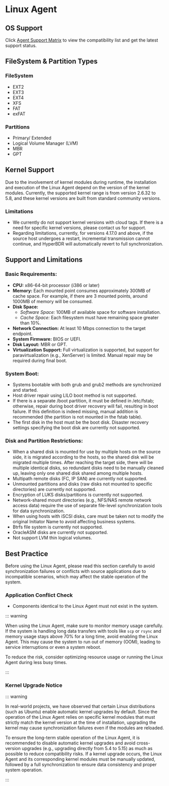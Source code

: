 # Linux Agent

## OS Support

Click [Agent Support Matrix](./product-support-overview.md) to view the compatibility list and get the latest support status.

## FileSystem & Partition Types

### FileSystem

* EXT2
* EXT3
* EXT4
* XFS
* FAT
* exFAT

### Partitions

* Primary/ Extended 
* Logical Volume Manager (LVM)
* MBR
* GPT

## Kernel Support

Due to the involvement of kernel modules during runtime, the installation and execution of the Linux Agent depend on the version of the kernel modules. Currently, the supported kernel range is from version 2.6.32 to 5.8, and these kernel versions are built from standard community versions.

### Limitations

* We currently do not support kernel versions with cloud tags. If there is a need for specific kernel versions, please contact us for support.
* Regarding limitations, currently, for versions 4.17.0 and above, if the source host undergoes a restart, incremental transmission cannot continue, and HyperBDR will automatically revert to full synchronization.

## Support and Limitations

### Basic Requirements:
- **CPU:** x86-64-bit processor (i386 or later)
- **Memory:** Each mounted point consumes approximately 300MB of cache space. For example, if there are 3 mounted points, around 1000MB of memory will be consumed.
- **Disk Space:**
  - *Software Space:* 100MB of available space for software installation.
  - *Cache Space:* Each filesystem must have remaining space greater than 10%.
- **Network Connection:** At least 10 Mbps connection to the target endpoint.
- **System Firmware:** BIOS or UEFI.
- **Disk Layout:** MBR or GPT.
- **Virtualization Support:** Full virtualization is supported, but support for paravirtualization (e.g., XenServer) is limited. Manual repair may be required during final boot.

### System Boot:
- Systems bootable with both grub and grub2 methods are synchronized and started.
- Host driver repair using LILO boot method is not supported.
- If there is a separate /boot partition, it must be defined in /etc/fstab; otherwise, repair during boot driver recovery will fail, resulting in boot failure. If this definition is indeed missing, manual addition is recommended (the partition is not mounted in the fstab table).
- The first disk in the host must be the boot disk. Disaster recovery settings specifying the boot disk are currently not supported.

### Disk and Partition Restrictions:
- When a shared disk is mounted for use by multiple hosts on the source side, it is migrated according to the hosts, so the shared disk will be migrated multiple times. After reaching the target side, there will be multiple identical disks, so redundant disks need to be manually cleaned up, leaving only one shared disk shared among multiple hosts.
- Multipath remote disks (FC, IP SAN) are currently not supported.
- Unmounted partitions and disks (raw disks not mounted to specific directories) are currently not supported.
- Encryption of LUKS disks/partitions is currently not supported.
- Network-shared mount directories (e.g., NFS/NAS remote network access data) require the use of separate file-level synchronization tools for data synchronization.
- When using hosts with iSCSI disks, care must be taken not to modify the original Initiator Name to avoid affecting business systems.
- Btrfs file system is currently not supported.
- OracleASM disks are currently not supported.
- Not support LVM thin logical volumes.

## Best Practice

Before using the Linux Agent, please read this section carefully to avoid synchronization failures or conflicts with source applications due to incompatible scenarios, which may affect the stable operation of the system.

### Application Conflict Check
- Components identical to the Linux Agent must not exist in the system.

::: warning

When using the Linux Agent, make sure to monitor memory usage carefully. If the system is handling long data transfers with tools like `scp` or `rsync` and memory usage stays above 70% for a long time, avoid enabling the Linux Agent. This may cause the system to run out of memory (OOM), leading to service interruptions or even a system reboot.  

To reduce the risk, consider optimizing resource usage or running the Linux Agent during less busy times.

:::

### Kernel Upgrade Notice

::: warning

In real-world projects, we have observed that certain Linux distributions (such as Ubuntu) enable automatic kernel upgrades by default. Since the operation of the Linux Agent relies on specific kernel modules that must strictly match the kernel version at the time of installation, upgrading the kernel may cause synchronization failures even if the modules are reloaded.  

To ensure the long-term stable operation of the Linux Agent, it is recommended to disable automatic kernel upgrades and avoid cross-version upgrades (e.g., upgrading directly from 5.4 to 5.15) as much as possible to reduce compatibility risks. If a kernel upgrade occurs, the Linux Agent and its corresponding kernel modules must be manually updated, followed by a full synchronization to ensure data consistency and proper system operation.

:::
